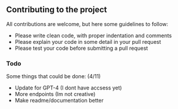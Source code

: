 ## Contributing to the project
All contributions are welcome, but here some guidelines to follow:
- Please write clean code, with proper indentation and comments
- Please explain your code in some detail in your pull request
- Please test your code before submitting a pull request

### Todo
Some things that could be done: (4/11)
- Update for GPT-4 (I dont have accsess yet)
- More endpoints (Im not creative)
- Make readme/documentation better
